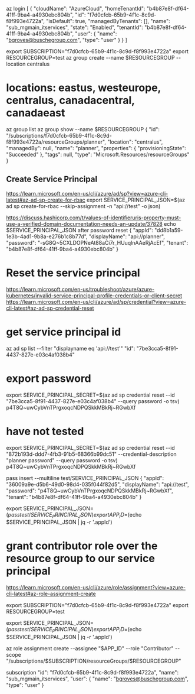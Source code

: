 az login 
[
  {
    "cloudName": "AzureCloud",
    "homeTenantId": "b4b87e8f-df64-41ff-9ba4-a4930ebc804b",
    "id": "f7d0cfcb-65b9-4f1c-8c9d-f8f993e4722a",
    "isDefault": true,
    "managedByTenants": [],
    "name": "sub_mgmain_itservices",
    "state": "Enabled",
    "tenantId": "b4b87e8f-df64-41ff-9ba4-a4930ebc804b",
    "user": {
      "name": "bgroves@buschegroup.com",
      "type": "user"
    }
  }
]

export SUBSCRIPTION="f7d0cfcb-65b9-4f1c-8c9d-f8f993e4722a"
export RESOURCEGROUP=test
az group create --name $RESOURCEGROUP --location centralus
# locations: eastus, westeurope, centralus, canadacentral, canadaeast
az group list
az group show --name $RESOURCEGROUP
{
  "id": "/subscriptions/f7d0cfcb-65b9-4f1c-8c9d-f8f993e4722a/resourceGroups/planner",
  "location": "centralus",
  "managedBy": null,
  "name": "planner",
  "properties": {
    "provisioningState": "Succeeded"
  },
  "tags": null,
  "type": "Microsoft.Resources/resourceGroups"
}

## Create Service Principal
https://learn.microsoft.com/en-us/cli/azure/ad/sp?view=azure-cli-latest#az-ad-sp-create-for-rbac
export SERVICE_PRINCIPAL_JSON=$(az ad sp create-for-rbac --skip-assignment -n "api://test" -o json)

https://discuss.hashicorp.com/t/values-of-identifieruris-property-must-use-a-verified-domain-documentation-needs-an-update/37828
echo $SERVICE_PRINCIPAL_JSON
after password reset 
{
  "appId": "dd8b1a59-1e3b-4ad1-9b8a-e276b1c8b77d",
  "displayName": "api://planner",
  "password": "-sG8Q~5CXLDOPNeAt88aCi7r_HUuqlnAAeRjAcEf",
  "tenant": "b4b87e8f-df64-41ff-9ba4-a4930ebc804b"
}

# Reset the service principal
https://learn.microsoft.com/en-us/troubleshoot/azure/azure-kubernetes/invalid-service-principal-profile-credentials-or-client-secret
https://learn.microsoft.com/en-us/cli/azure/ad/sp/credential?view=azure-cli-latest#az-ad-sp-credential-reset
# get service principal id
az ad sp list --filter "displayname eq 'api://test'" 
"id": "7be3cca5-8f91-4437-827e-e03c4af038b4"
# export password
export SERVICE_PRINCIPAL_SECRET=$(az ad sp credential reset --id "7be3cca5-8f91-4437-827e-e03c4af038b4" --query password -o tsv)
p4T8Q~uwCybVnTPrgxoqcNDPQSkkMBkRj~RGwbXf
# have not tested
export SERVICE_PRINCIPAL_SECRET=$(az ad sp credential reset --id "872b193d-ddd7-4fb3-91b5-68366b99dc51" --credential-description "planner password" --query password -o tsv)
p4T8Q~uwCybVnTPrgxoqcNDPQSkkMBkRj~RGwbXf

pass insert --multiline test/SERVICE_PRINCIPAL_JSON
{
  "appId": "36009a9e-d5b6-49d0-98d4-035f044f82d5",
  "displayName": "api://test",
  "password": "p4T8Q~uwCybVnTPrgxoqcNDPQSkkMBkRj~RGwbXf",
  "tenant": "b4b87e8f-df64-41ff-9ba4-a4930ebc804b"
}

export SERVICE_PRINCIPAL_JSON=$(pass test/SERVICE_PRINCIPAL_JSON)
export APP_ID=$(echo $SERVICE_PRINCIPAL_JSON | jq -r '.appId')

# grant contributor role over the resource group to our service principal
https://learn.microsoft.com/en-us/cli/azure/role/assignment?view=azure-cli-latest#az-role-assignment-create


export SUBSCRIPTION="f7d0cfcb-65b9-4f1c-8c9d-f8f993e4722a"
export RESOURCEGROUP=test

export SERVICE_PRINCIPAL_JSON=$(pass test/SERVICE_PRINCIPAL_JSON)
export APP_ID=$(echo $SERVICE_PRINCIPAL_JSON | jq -r '.appId')

az role assignment create --assignee "$APP_ID" --role "Contributor" --scope "/subscriptions/$SUBSCRIPTION/resourceGroups/$RESOURCEGROUP"

subscription "id": "f7d0cfcb-65b9-4f1c-8c9d-f8f993e4722a",
"name": "sub_mgmain_itservices",
  "user": {
    "name": "bgroves@buschegroup.com",
    "type": "user"
  }
